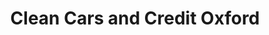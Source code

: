 ---
title: "Clean Cars and Credit Oxford"
url: /oxford/clean-cars-and-credit-oxford/
shop: Autohaus
---